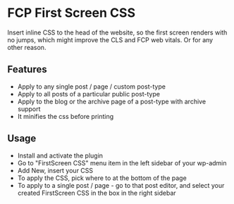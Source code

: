 # FCP First Screen CSS

Insert inline CSS to the head of the website, so the first screen renders with no jumps, which might improve the CLS and FCP web vitals. Or for any other reason.

## Features

* Apply to any single post / page / custom post-type
* Apply to all posts of a particular public post-type
* Apply to the blog or the archive page of a post-type with archive support
* It minifies the css before printing

## Usage

* Install and activate the plugin
* Go to "FirstScreen CSS" menu item in the left sidebar of your wp-admin
* Add New, insert your CSS
* To apply the CSS, pick where to at the bottom of the page
* To apply to a single post / page - go to that post editor, and select your created FirstScreen CSS in the box in the right sidebar